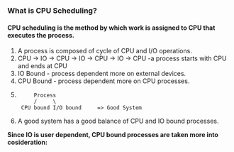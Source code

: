 ### What is CPU Scheduling?
#### CPU scheduling is the method by which work is assigned to CPU that executes the process.

1. A process is composed of cycle of CPU and I/O operations.
2. CPU -> IO -> CPU -> IO -> CPU -> IO -> CPU
-a process starts with CPU and ends at CPU
3. IO Bound - process dependent more on external devices.
4. CPU Bound - process dependent more on CPU processes.
5. 
            Process
            /     \                     
        CPU bound I/O bound     => Good System

6. A good system has a good balance of CPU and IO bound processes.


**Since IO is user dependent, CPU bound processes are taken more into cosideration:**